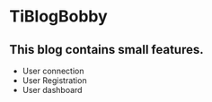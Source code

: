 # TiBlogBobby


## This blog contains small features.

+ User connection
+ User Registration
+ User dashboard
